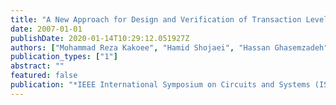 ```yaml
---
title: "A New Approach for Design and Verification of Transaction Level Models"
date: 2007-01-01
publishDate: 2020-01-14T10:29:12.051927Z
authors: ["Mohammad Reza Kakoee", "Hamid Shojaei", "Hassan Ghasemzadeh", "Marjan Sirjani", "Zainalabedin Navabi"]
publication_types: ["1"]
abstract: ""
featured: false
publication: "*IEEE International Symposium on Circuits and Systems (ISCAS’07)*, pp. 3760-3763, New Orleans, USA, May 2007"
---
```


